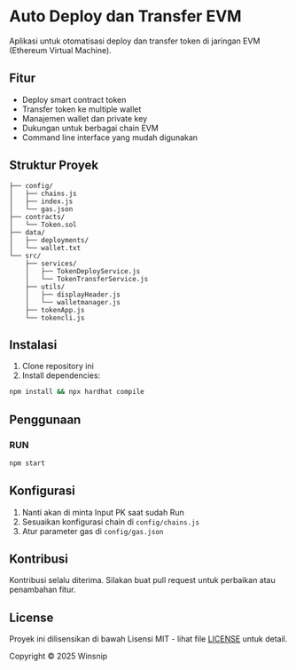 # Auto Deploy dan Transfer EVM

Aplikasi untuk otomatisasi deploy dan transfer token di jaringan EVM (Ethereum Virtual Machine).

## Fitur

- Deploy smart contract token
- Transfer token ke multiple wallet
- Manajemen wallet dan private key
- Dukungan untuk berbagai chain EVM
- Command line interface yang mudah digunakan

## Struktur Proyek

```
├── config/
│   ├── chains.js    
│   ├── index.js    
│   └── gas.json    
├── contracts/
│   └── Token.sol    
├── data/
│   ├── deployments/
│   └── wallet.txt  
└── src/
    ├── services/
    │   ├── TokenDeployService.js    
    │   └── TokenTransferService.js  
    ├── utils/
    │   ├── displayHeader.js        
    │   └── walletmanager.js       
    ├── tokenApp.js  
    └── tokencli.js
```

## Instalasi

1. Clone repository ini
2. Install dependencies:
```bash
npm install && npx hardhat compile
```

## Penggunaan


### RUN
```bash
npm start
```


## Konfigurasi

1. Nanti akan di minta Input PK saat sudah Run
2. Sesuaikan konfigurasi chain di `config/chains.js`
3. Atur parameter gas di `config/gas.json`

## Kontribusi

Kontribusi selalu diterima. Silakan buat pull request untuk perbaikan atau penambahan fitur.

## License

Proyek ini dilisensikan di bawah Lisensi MIT - lihat file [LICENSE](LICENSE) untuk detail.

Copyright © 2025 Winsnip
